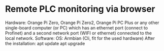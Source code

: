 # Remote PLC monitoring via browser
Hardware: Orange Pi Zero, Orange Pi Zero2, Orange Pi PC Plus or any other single-board computer (or PC) which has an ethernet port (connect to Profinet) and a second network port (WIFI or ethernet) connected to the local network.
Software:
OS: Armbian (Cli, fit for the used hardware)
After the installation:
apt update
apt upgrade
